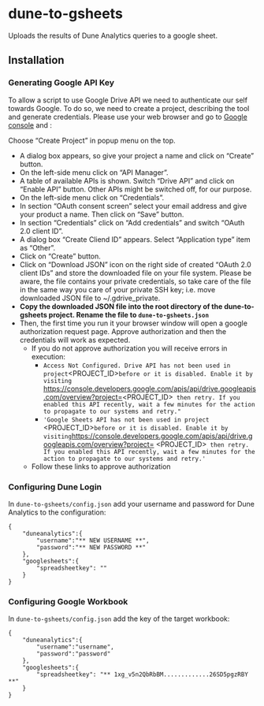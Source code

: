 # dune-to-gsheets

Uploads the results of Dune Analytics queries to a google sheet.

## Installation

### Generating Google API Key
To allow a script to use Google Drive API we need to authenticate our self towards Google. To do so, we need to create a project, describing the tool and generate credentials. Please use your web browser and go to [Google console](https://console.cloud.google.com/apis/dashboard) and :

Choose “Create Project” in popup menu on the top.
- A dialog box appears, so give your project a name and click on “Create” button.
- On the left-side menu click on “API Manager”.
- A table of available APIs is shown. Switch “Drive API” and click on “Enable API” button. Other APIs might be switched off, for our purpose.
- On the left-side menu click on “Credentials”.
- In section “OAuth consent screen” select your email address and give your product a name. Then click on “Save” button.
- In section “Credentials” click on “Add credentials” and switch “OAuth 2.0 client ID”.
- A dialog box “Create Cliend ID” appears. Select “Application type” item as “Other”.
- Click on “Create” button.
- Click on “Download JSON” icon on the right side of created “OAuth 2.0 client IDs” and store the downloaded file on your file system. Please be aware, the file contains your private credentials, so take care of the file in the same way you care of your private SSH key; i.e. move downloaded JSON file to ~/.gdrive_private.
- **Copy the downloaded JSON file into the root directory of the dune-to-gsheets project. Rename the file to `dune-to-gsheets.json`** 
- Then, the first time you run it your browser window will open a google authorization request page. Approve authorization and then the credentials will work as expected. 
	- If you do not approve authorization you will receive errors in execution:
		- `Access Not Configured. Drive API has not been used in project`<PROJECT_ID>`before or it is disabled. Enable it by visiting `https://console.developers.google.com/apis/api/drive.googleapis.com/overview?project=<PROJECT_ID>` then retry. If you enabled this API recently, wait a few minutes for the action to propagate to our systems and retry."`
		- `'Google Sheets API has not been used in project `<PROJECT_ID>` before or it is disabled. Enable it by visiting `https://console.developers.google.com/apis/api/drive.googleapis.com/overview?project= <PROJECT_ID>` then retry. If you enabled this API recently, wait a few minutes for the action to propagate to our systems and retry.'`
	- Follow these links to approve authorization

### Configuring Dune Login
In `dune-to-gsheets/config.json` add your username and password for Dune Analytics to the configuration:

    {
	    "duneanalytics":{
		    "username":"** NEW USERNAME **",
		    "password":"** NEW PASSWORD **"
	    },
	    "googlesheets":{
		    "spreadsheetkey": ""
	    }
	}
  
### Configuring Google Workbook
In `dune-to-gsheets/config.json` add the key of the target workbook:

    {
	    "duneanalytics":{
		    "username":"username",
		    "password":"password"
	    },
	    "googlesheets":{
		    "spreadsheetkey": "** 1xg_v5n2QbRbBM.............26SD5pgzRBY **"
	    }
	}
  




